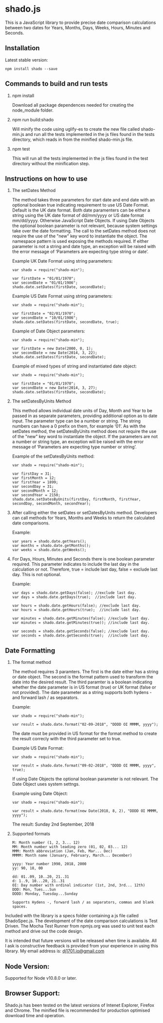 shado.js
========

This is a JavaScript library to provide precise date comparison calculations between two dates for Years, Months, Days, Weeks, Hours, Minutes and Seconds.

Installation
------------

Latest stable version:

    npm install shado --save

Commands to build and run tests
-------------------------------

1.  npm install

    Download all package dependences needed for creating the node_module folder.

2.  npm run build:shado

    Will minify the code using uglify-es to create the new file called shado-min.js and run all the tests implemented in the js files found in the tests directory, which reads in from the minified shado-min.js file.

3.  npm test

    This will run all the tests implemented in the js files found in the test directory without the minification step.

Instructions on how to use
--------------------------

1.  The setDates Method

    The method takes three parameters for start date and end date with an optional boolean true indicating requirement to use US Date Format.  Default is the UK date format.  Both date paramenters can be either a string using the UK date format of dd/mm/yyyy or US date format mm/dd/yyyy.  Otherwise JavaScript Date Objects.  If using Date Objects the optional boolean parameter is not relevant, because system settings take over the date formatting.  The call to the setDates method does not require the use of the "new" key word to instantiate the object.  The namespace pattern is used exposing the methods required.  If either parameter is not a string and date type, an exception will be raised with the error message of ‘Parameters are expecting type string or date’.


    Example UK Date Format using string parameters:

        var shado = require("shado-min");

        var firstDate = "01/01/1970";
        var secondDate = "01/01/1986";
        shado.date.setDates(firstDate, secondDate);

    Example US Date Format using string parameters:

        var shado = require("shado-min");

        var firstDate = "02/01/1970";
        var secondDate = "10/01/1986";
        shado.date.setDates(firstDate, secondDate, true);

    Example of Date Object parameters:

        var shado = require("shado-min");

        var firstDate = new Date(2000, 0, 1);
        var secondDate = new Date(2014, 3, 22);
        shado.date.setDates(firstDate, secondDate);

    Example of mixed types of string and instantiated date object:

        var shado = require("shado-min");

        var firstDate = "01/01/1970";
        var secondDate = new Date(2014, 3, 27);
        shado.date.setDates(firstDate, secondDate);

2.  The setDatesByUnits Method

    This method allows individual date units of Day, Month and Year to be passed in as separate parameters, providing additional option as to date input.  The parameter type can be a number or string.  The string numbers can have a 0 prefix on them, for example ‘01’.  As with the setDates method, the setDatesByUnits method does not require the use of the "new" key word to instantiate the object.   If the parameters are not a number or string type, an exception will be raised with the error message of ‘Parameters are expecting type number or string’.

    Example of the setDatesByUnits method:

        var shado = require("shado-min");

        var firstDay = 31;
        var firstMonth = 12;
        var firstYear = 1899;
        var secondDay = 31;
        var secondMonth = 12;
        var secondYear = 2150;
        shado.date.setDatesByUnits(firstDay, firstMonth, firstYear, secondDay, secondMonth, secondYear);

3.  After calling either the setDates or setDatesByUnits method.  Developers can call methods for Years, Months and Weeks to return the calculated date comparisons.       

    Example:

        var years = shado.date.getYears();
        var months = shado.date.getMonths();
        var weeks = shado.date.getWeeks();

4.  For Days, Hours, Minutes and Seconds there is one boolean parameter required.  This parameter indicates to include the last day in the calculation or not.
    Therefore, true = include last day, false = exclude last day.  This is not optional.

    Example:

        var days = shado.date.getDays(false); //exclude last day.
        var days = shado.date.getDays(true);  //include last day.

        var hours = shado.date.getHours(false); //exclude last day.
        var hours = shado.date.getHours(true);  //include last day.

        var minutes = shado.date.getMinutes(false); //exclude last day.
        var minutes = shado.date.getMinutes(true)); //include last day.

        var seconds = shado.date.getSeconds(false); //exclude last day.
        var seconds = shado.date.getSeconds(true);  //include last day.

Date Formatting
---------------

1.  The format method

    The method requires 3 paramters.  The first is the date either has a string or date object.  The second is the format pattern used to transform the date into the desired result.  The third paramter is a boolean indicating whether the date parameter is in US format (true) or UK format (false or not provided).  The date parameter as a string supports both hydens - and forward lash / as separators.

    Example:

        var shado = require("shado-min");

        var result = shado.date.format("02-09-2018", "DDDD OI MMMM, yyyy");

    The date must be provided in US format for the format method to create the result correcly with the third parameter set to true.

    Example US Date Format:

        var shado = require("shado-min");

        var result = shado.date.format("09-02-2018", "DDDD OI MMMM, yyyy", true);

    If using Date Objects the optional boolean parameter is not relevant.  The Date Object uses system settngs.
    
    Example using Date Object:

        var shado = require("shado-min");

        var result = shado.date.format(new Date(2018, 8, 2), "DDDD OI MMMM, yyyy");

    The result: Sunday 2nd September, 2018

2.  Supported formats

        M: Month number (1, 2, 3... 12)
        MM: Month number with leading zero (01, 02, 03... 12)
        MMM: Month abbreviation (Jan, Feb, Mar... Dec)
        MMMM: Month name (January, February, March... December)

        yyyy: Year number 1990, 2018, 2000
        yy: 90, 18, 00

        dd: 01..09, 10..20, 21..31
        d: 1..9, 10...20, 21..31
        OI: Day number with ordinal indicator (1st, 2nd, 3rd... 12th)
        DDD: Mon, Tues...Sun
        DDDD: Monday, Tuesday...Sunday

        Supports Hydens -, forward lash / as separators, commas and blank spaces.

Included with the library is a specs folder containing a js file called ShadoSpec.js.  The development of the date comparison calculations is Test Driven.
The Mocha Test Runner from npmjs.org was used to unit test each method and drive out the code design.

It is intended that future versions will be released when time is available.  All I ask is constructive feedback is provided from your experience in using this library.  My email address is: dj1701.io@gmail.com

Node Version:
-------------

Supported for Node v10.8.0 or later.

Browser Support:
----------------

Shado.js has been tested on the latest versions of Intenet Explorer, Firefox and Chrome. The minified file is recommended for production optimised download time and operation.